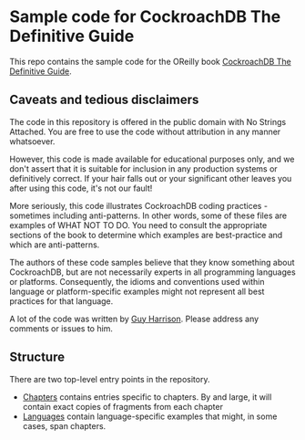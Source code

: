 # Sample code for CockroachDB The Definitive Guide

This repo contains the sample code for the OReilly book [CockroachDB The Definitive Guide](https://www.oreilly.com/library/view/cockroachdb-the-definitive/9781098100230/).

## Caveats and tedious disclaimers

The code in this repository is offered in the public domain with No Strings Attached.  You are free to use the code without attribution in any manner whatsoever. 

However, this code is made available for educational purposes only, and we don't assert that it is suitable for inclusion in any production systems or definitively correct.  If your hair falls out or your significant other leaves you after using this code, it's not our fault!

More seriously, this code illustrates CockroachDB coding practices - sometimes including anti-patterns.  In other words, some of these files are examples of WHAT NOT TO DO.  You need to consult the appropriate sections of the book to determine which examples are best-practice and which are anti-patterns.

The authors of these code samples believe that they know something about CockroachDB, but are not necessarily experts in all programming languages or platforms.  Consequently, the idioms and conventions used within language or platform-specific examples might not represent all best practices for that language.

A lot of the code was written by [Guy Harrison](mailto:guy.a.harrison@gmail.com).  Please address any comments or issues to him. 

## Structure

There are two top-level entry points in the repository.

* [Chapters](chapters) contains entries specific to chapters.  By and large, it will contain exact copies of fragments from each chapter
* [Languages](languages) contain language-specific examples that might, in some cases, span chapters.
